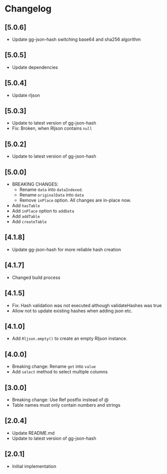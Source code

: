 # Changelog

## [5.0.6]

- Update gg-json-hash switching base64 and sha256 algorithm

## [5.0.5]

- Update dependencies

## [5.0.4]

- Update rljson

## [5.0.3]

- Update to latest version of gg-json-hash
- Fix: Broken, when Rljson contains `null`

## [5.0.2]

- Update to latest version of gg-json-hash

## [5.0.0]

- BREAKING CHANGES:
  - Rename `data` into `dataIndexed`.
  - Rename `originalData` into `data`
  - Remove `inPlace` option. All changes are in-place now.
- Add `hasTable`
- Add `inPlace` option to `addData`
- Add `addTable`
- Add `createTable`

## [4.1.8]

- Update gg-json-hash for more reliable hash creation

## [4.1.7]

- Changed build process

## [4.1.5]

- Fix: Hash validation was not executed although validateHashes was true
- Allow not to update existing hashes when adding json etc.

## [4.1.0]

- Add `Rljson.empty()` to create an empty Rljson instance.

## [4.0.0]

- Breaking change: Rename `get` into `value`
- Add `select` method to select multiple columns

## [3.0.0]

- Breaking change: Use Ref postfix instead of @
- Table names must only contain numbers and strings

## [2.0.4]

- Update README.md
- Update to latest version of gg-json-hash

## [2.0.1]

- Initial implementation
